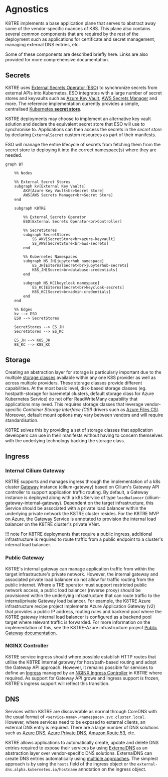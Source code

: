 # Agnostics

K8TRE implements a base application plane that serves to abstract away some of the vendor-specific nuances of K8S. 
This plane also contains several common components that are required by the rest of the deployment such as applications for certificate and secret management, managing external DNS entries, etc.

Some of these components are described briefly here. 
Links are also provided for more comprehensive documentation.

## Secrets

K8TRE uses [External Secrets Operator (ESO)](https://external-secrets.io/) to synchronize secrets from external APIs into Kubernetes. 
ESO integrates with a large number of secret stores and keyvaults such as [Azure Key Vault](https://external-secrets.io/latest/provider/azure-key-vault/), [AWS Secrets Manager](https://external-secrets.io/latest/provider/aws-secrets-manager/) and more.
The reference implementation currently provides a simple, centralised [Kubernetes __secret store__](https://external-secrets.io/latest/provider/kubernetes/). 

K8TRE deployments may choose to implement an alternative key vault solution and declare the equivalent secret store that ESO will use to synchronise to.
Applications can then access the secrets in the _secret store_ by declaring `ExternalSecret` custom resources as part of their manifests. 

ESO will manage the entire lifecycle of secrets from fetching them from the secret store to deploying it into the correct namespace(s) where they are needed.

```mermaid
graph BT
    
    %% Nodes

    %% External Secret Stores
    subgraph kv[External Key Vaults]
        AKV[Azure Key Vault<br>Secret Store]
        AWS[AWS Secrets Manager<br>Secret Store]
    end

    subgraph K8TRE

        %% External Secrets Operator
        ESO[External Secrets Operator<br>Controller]

        %% SecretStores
        subgraph SecretStores
            SS_AKV[SecretStore<br>azure-keyvault]
            SS_AWS[SecretStore<br>aws-secrets]
        end

        %% Kubernetes Namespaces
        subgraph NS_JH[jupyterhub namespace]
            ES_JH[ExternalSecret<br>jupyterhub-secrets]
            K8S_JH[Secret<br>database-credentials]
        end
        
        subgraph NS_KC[keycloak namespace]
            ES_KC[ExternalSecret<br>keycloak-secrets]
            K8S_KC[Secret<br>admin-credentials]
        end
    end
    
    %% Edges
    kv --> ESO
    ESO --> SecretStores

    SecretStores --> ES_JH
    SecretStores --> ES_KC

    ES_JH --> K8S_JH
    ES_KC --> K8S_KC  
```

## Storage

Creating an abstraction layer for storage is particularly important due to the multiple [storage classes](https://kubernetes.io/docs/concepts/storage/storage-classes/) available within any one K8S provider as well as across multiple providers.
These storage classes provide different capabilities.
At the most basic level, disk-based storage classes (eg. hostpath-storage for baremetal clusters, default storage class for Azure Kubernetes Service) do not offer ReadWriteMany capability that applications may need.
This requires storage classes that leverage vendor-specific _Container Storage Interface (CSI)_ drivers such as [Azure Files CSI](https://learn.microsoft.com/en-us/azure/aks/azure-files-csi).
Moreover, default mount options may vary between vendors and will require standardisation.

K8TRE solves this by providing a set of storage classes that application developers can use in their manifests without having to concern themselves with the underlying technology backing the storage class. 

## Ingress

### Internal Cilium Gateway

K8TRE supports and manages ingress through the implementation of a k8s cluster [Gateway](https://gateway-api.sigs.k8s.io/api-types/gateway/) instance (cilium-gateway) based on Cilium's Gateway API controller to support application traffic routing. 
By default, a Gateway instance is deployed along with a k8s Service of type `loadbalancer` (cilium-gateway-internal-gateway). 
Dependent on the target infrastructure, this Service should be associated with a private load balancer within the underlying private network the K8TRE cluster resides. 
For the K8TRE MVP on Azure, the Gateway Service is annotated to provision the internal load balancer on the K8TRE cluster's private VNet. 

!!! note
    For K8TRE deployments that require a public ingress, additional infrastructure is required to route traffic from a public endpoint to a cluster's internal load balancer.

### Public Gateway
K8TRE's internal gateway can manage application traffic from within the target infrastructure's private network. 
However, the internal gateway and associated private load balancer do not allow for traffic routing from the public internet. 
Where a TRE operator must support restricted public network access, a public load balancer (reverse proxy) should be provisioned within the underlying infrastructure that can route traffic to the internal/private Gateway load balancer. 
For example, the K8TRE Azure infrastructure recipe project implements Azure Application Gateway (v2) that provides a public IP address, routing rules and backend pool where the K8TRE gateway internal load balancer is configured as a backend pool target where relevant traffic is forwarded. 
For more information on the implementation of this, see the K8TRE-Azure infrastructure project [Public Gateway documentation](https://k8tre.github.io/k8tre-azure/public_gateway/).  

### NGINX Controller
K8TRE service ingress should where possible establish HTTP routes that utilise the K8TRE internal gateway for host/path-based routing and adopt the Gateway API approach. 
However, it remains possible for services to define an [Ingress](https://kubernetes.io/docs/concepts/services-networking/ingress/) managed by an [NGINX Ingress Controller](https://kubernetes.github.io/ingress-nginx/) in K8TRE where required. 
As support for Gateway API grows and Ingress support is frozen, K8TRE's ingress support will reflect this transition.   


## DNS

Services within K8TRE are discoverable as normal through CoreDNS with the usual format of `<service-name>.<namespace>.svc.cluster.local`.
However, where services need to be exposed to external clients, an external DNS entry is required. 
There are a large number of DNS solutions such as [Azure DNS](https://learn.microsoft.com/en-us/azure/dns/public-dns-overview), [Azure Private DNS](https://learn.microsoft.com/en-us/azure/dns/private-dns-overview), [Amazon Route 53](https://aws.amazon.com/route53/), etc.

K8TRE allows applications to automatically create, update and delete DNS entries required to expose their services by using [ExternalDNS](https://kubernetes-sigs.github.io/external-dns/) as an abstraction layer over vendor-specific DNS solutions.
ExternalDNS can create DNS entries automatically using [multiple approaches](https://kubernetes-sigs.github.io/external-dns/v0.15.0/docs/faq/#how-do-i-specify-a-dns-name-for-my-kubernetes-objects). 
The simplest approach is by using the `hosts` field of the ingress object or the `external-dns.alpha.kubernetes.io/hostname` annotation on the ingress object.
